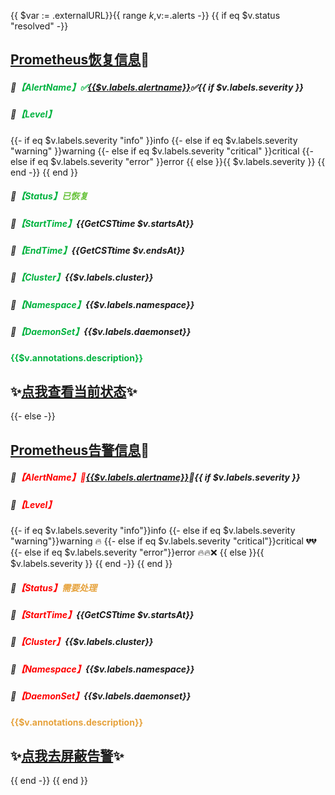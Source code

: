 {{ $var := .externalURL}}{{ range $k,$v:=.alerts -}}
{{ if eq $v.status "resolved" -}}
## [Prometheus恢复信息]($v.generatorURL)💨

##### 🌟<font color="#02b340">【AlertName】✅</font>[{{$v.labels.alertname}}]({{$var}})✅{{ if $v.labels.severity }}
##### 🌟<font color="#02b340">【Level】</font>
{{- if eq $v.labels.severity "info" }}info
{{- else if eq $v.labels.severity "warning" }}warning
{{- else if eq $v.labels.severity "critical" }}critical
{{- else if eq $v.labels.severity "error" }}error
{{ else }}{{ $v.labels.severity }}
{{ end -}}
{{ end }}
##### 🌟<font color="#02b340">【Status】</font><font color="#67C23A">已恢复</font>
##### 🌟<font color="#02b340">【StartTime】</font>{{GetCSTtime $v.startsAt}}
##### 🌟<font color="#02b340">【EndTime】</font>{{GetCSTtime $v.endsAt}}
##### 🌟<font color="#02b340">【Cluster】</font>{{$v.labels.cluster}}
##### 🌟<font color="#02b340">【Namespace】</font>{{$v.labels.namespace}}
##### 🌟<font color="#02b340">【DaemonSet】</font>{{$v.labels.daemonset}}

**<font color="#02b340">{{$v.annotations.description}}</font>**

## ✨[点我查看当前状态]({{$v.generatorURL}})✨

{{- else -}}
## [Prometheus告警信息]($v.generatorURL)💨

##### 🌟<font color="#FF0000">【AlertName】🔔</font>[{{$v.labels.alertname}}]({{$var}})🔔{{ if $v.labels.severity }}
##### 🌟<font color="#FF0000">【Level】</font>
{{- if eq $v.labels.severity "info"}}info
{{- else if eq $v.labels.severity "warning"}}warning 🔥
{{- else if eq $v.labels.severity "critical"}}critical 💔💔
{{- else if eq $v.labels.severity "error"}}error 🔥🔥❌
{{ else }}{{ $v.labels.severity }}
{{ end -}}
{{ end }}
##### 🌟<font color="#FF0000">【Status】</font><font color="#E6A23C">需要处理</font>
##### 🌟<font color="#FF0000">【StartTime】</font>{{GetCSTtime $v.startsAt}}
##### 🌟<font color="#FF0000">【Cluster】</font>{{$v.labels.cluster}}
##### 🌟<font color="#FF0000">【Namespace】</font>{{$v.labels.namespace}}
##### 🌟<font color="#FF0000">【DaemonSet】</font>{{$v.labels.daemonset}}

**<font color="#E6A23C">{{$v.annotations.description}}</font>**

## ✨[点我去屏蔽告警]({{$var}})✨
{{ end -}}
{{ end }}